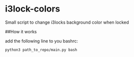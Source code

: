 # i3lock-colors
Small script to change i3locks background color when locked

##How it works

add the following line to you bashrc:
```
python3 path_to_repo/main.py bash
```
